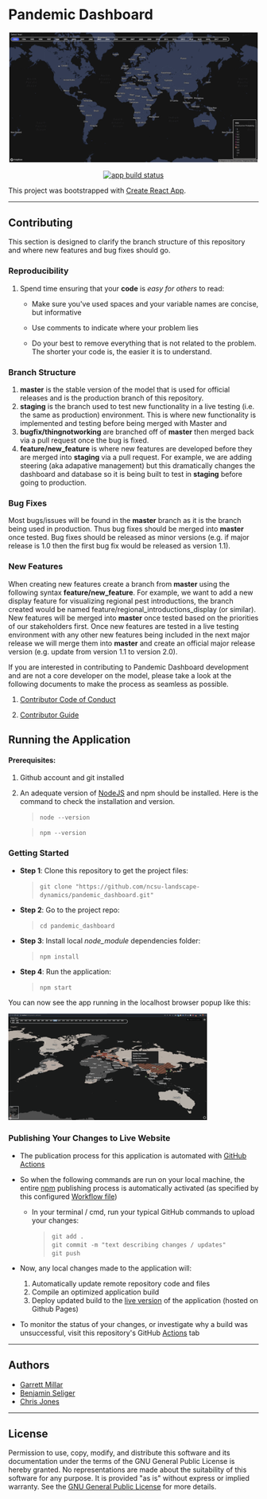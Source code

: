 # Pandemic Dashboard
<p align="center">
  <img src="example.gif" alt="Demo gif" style="width:500px;">
</p>

<p align="center">
  <a href="https://github.com/ncsu-landscape-dynamics/pandemic_dashboard/actions?query=workflow%3A%22Node.js+CI%22"><img alt="app build status" height="26" src="https://github.com/ncsu-landscape-dynamics/pandemic_dashboard/workflows/Node.js%20CI/badge.svg"></a>
</p>

This project was bootstrapped with [Create React App](https://github.com/facebook/create-react-app).

---

<!-- 

<img src="example.gif" alt="Demo gif" style="width:500px;"/>


<img  src="https://github.com/ncsu-landscape-dynamics/pandemic_dashboard/workflows/Node.js%20CI/badge.svg" alt="build status"  height="32" style="align:center" > </img> -->

<!-- ---  -->

## Contributing

This section is designed to clarify the branch structure of this repository and where new features and bug fixes should go.

### Reproducibility
1.  Spend time ensuring that your **code** is _easy for others_ to
    read:
  
    * Make sure you've used spaces and your variable names are concise, but
      informative
  
    * Use comments to indicate where your problem lies
  
    * Do your best to remove everything that is not related to the problem.  
     The shorter your code is, the easier it is to understand.

### Branch Structure

1. **master** is the stable version of the model that is used for official releases and is the production branch of this repository. 
2. **staging** is the branch used to test new functionality in a live testing (i.e. the same as production) environment. This is where new functionality is implemented and testing before being merged with Master and 
2. **bugfix/thingnotworking** are branched off of **master** then merged back via a pull request once the bug is fixed.
3. **feature/new_feature** is where new features are developed before they are merged into **staging** via a pull request. For example, we are adding steering (aka adapative management) but this dramatically changes the dashboard and database so it is being built to test in **staging** before going to production.

### Bug Fixes

Most bugs/issues will be found in the **master** branch as it is the branch being used in production. Thus bug fixes should be merged into **master** once tested. Bug fixes should be released as minor versions (e.g. if major release is 1.0 then the first bug fix would be released as version 1.1).

### New Features

When creating new features create a branch from **master** using the following syntax **feature/new_feature**. For example, we want to add a new display feature for visualizing regional pest introductions, the branch created would be named feature/regional_introductions_display (or similar). New features will be merged into **master** once tested based on the priorities of our stakeholders first. Once new features are tested in a live testing environment with any other new features being included in the next major release we will merge them into **master** and create an official major release version (e.g. update from version 1.1 to version 2.0). 

If you are interested in contributing to Pandemic Dashboard development and are not a core developer on the model, please take a look at the following
documents to make the process as seamless as possible.

1. [Contributor Code of Conduct](contributing_docs/CODE_OF_CONDUCT.md)
<!-- 1. [PoPS Style Guide](contributing_docs/STYLE_GUIDE.md) -->
2. [Contributor Guide](contributing_docs/CONTRIBUTING.md)


## Running the Application 


#### Prerequisites:


1.  Github account and git installed

2. An adequate version of [NodeJS](https://nodejs.org/en/) and npm should be installed. Here is the command to check the installation and version.
    >   `node --version`

    >   `npm --version`


### Getting Started

* __Step 1__: Clone this repository to get the project files: 
    >   `git clone "https://github.com/ncsu-landscape-dynamics/pandemic_dashboard.git"`


* __Step 2__: Go to the project repo: 
    > `cd pandemic_dashboard` 

* __Step 3__: Install local *node_module* dependencies folder: 
    > `npm install`

* __Step 4__: Run the application: 
    > `npm start`

You can now see the app running in the localhost browser popup like this:

 <img src="local_app_example.png" alt="local app" style="width:400px;"/>


### Publishing Your Changes to Live Website
* The publication process for this application is automated with [GitHub Actions](https://docs.github.com/en/actions/getting-started-with-github-actions/about-github-actions)
* So when the following commands are run on your local machine, the entire [npm](https://www.npmjs.com/get-npm) publishing process is automatically activated (as specified by this configured [Workflow file](https://raw.githubusercontent.com/ncsu-landscape-dynamics/pandemic_dashboard/master/.github/workflows/deploy.yml))
    * In your terminal / cmd, run your typical GitHub commands to upload your changes:
        > `git add . `  
        > `git commit -m "text describing changes / updates" `  
        > `git push `  

* Now, any local changes made to the application will: 
    1. Automatically update remote repository code and files
    2. Compile an optimized application build
    3. Deploy updated build to the [live version](https://docs.github.com/en/actions/getting-started-with-github-actions/about-github-actions) of the application (hosted on Github Pages)
* To monitor the status of your changes, or investigate why a build was unsuccessful, visit this repository's GitHub [Actions](https://github.com/ncsu-landscape-dynamics/pandemic_dashboard/actions) tab 
<!-- Automate your NPM publish with GitHub Actions

    >  `yarn run deploy` 
 
 This command pushes any local changes you've made to the gh-pages branch of the *pandemic_dashboard* remote repository. -->

---



## Authors

* [Garrett Millar](https://github.com/gcmillar)
* [Benjamin Seliger](https://github.com/bjseliger)
* [Chris Jones](https://github.com/ChrisJones687)

---

## License

Permission to use, copy, modify, and distribute this software and
its documentation under the terms of the GNU General Public License
is hereby granted. No representations are made about the suitability
of this software for any purpose. It is provided "as is" without express
or implied warranty. See the
[GNU General Public License](https://www.gnu.org/licenses/old-licenses/gpl-2.0.html)
for more details.


<!-- 



### Available Scripts
Once the repository is cloned or downloaded to local machine, in the project directory, you can run:


`
npm start
` 
* Runs the app in the development mode.<br />
* Open [http://localhost:3000](http://localhost:3000) to view it in the browser.
* The page will reload if you make edits.<br />
* You will also see any lint errors in the console.

`npm test`

* Launches the test runner in interactive watch mode.<br />

`npm run build`

* Builds the app for production to the `build` folder.<br />
* It correctly bundles React in production mode and optimizes the build for the best performance.
* The build is minified and the filenames include the hashes.<br />

`npm run deploy`
* Deploys the app to its live link: [Pandemic Dashboard](https://ncsu-landscape-dynamics.github.io/pandemic_dashboard/).

`npm eject`

**Note: this is a one-way operation. Once you `eject`, you can’t go back!**

* If you aren’t satisfied with the build tool and configuration choices, you can `eject` at any time. This command will remove the single build dependency from your project.

* Instead, it will copy all the configuration files and the transitive dependencies (webpack, Babel, ESLint, etc) right into your project so you have full control over them. All of the commands except `eject` will still work, but they will point to the copied scripts so you can tweak them. At this point you’re on your own.

* You don’t have to ever use `eject`. The curated feature set is suitable for small and middle deployments, and you shouldn’t feel obligated to use this feature. 
---


 -->
